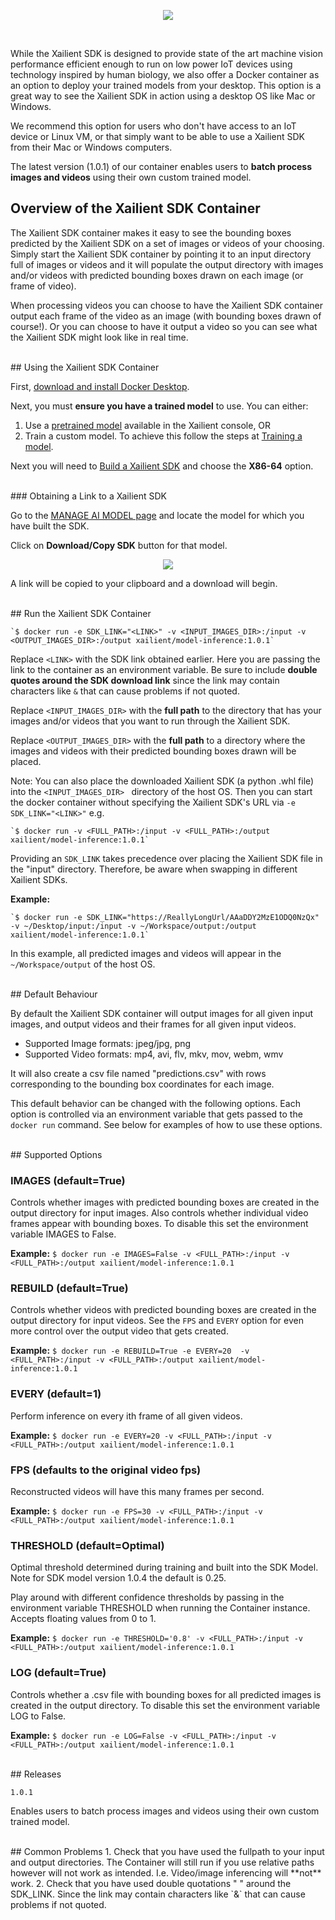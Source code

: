 <p align="center">
  <img src="../img/container/docker_xailient.png">
</p>
<br>

While the Xailient SDK is designed to provide state of the art machine vision performance efficient enough to run on
low power IoT devices using technology inspired by human biology, we also offer a Docker container as an option to
deploy your trained models from your desktop.
This option is a great way to see the Xailient SDK in action using a desktop OS like Mac or Windows.

We recommend this option for users who don't have access to an IoT device or Linux VM, or that simply want to be able to use a Xailient SDK from their Mac or Windows computers.

The latest version (1.0.1) of our container enables users to **batch process images and videos** using their own custom trained model.

## Overview of the Xailient SDK Container 

The Xailient SDK container makes it easy to see the bounding boxes predicted by the Xailient SDK on a set of images or videos
of your choosing. Simply start the Xailient SDK container by pointing it to an input directory full of images or videos and it will
populate the output directory with images and/or videos with predicted bounding boxes drawn on each image (or frame of video).

When processing videos you can choose to have the Xailient SDK container output each frame of the video as an image (with bounding
boxes drawn of course!). Or you can choose to have it output a video so you can see what the Xailient SDK might look like in
real time.

<br>
## Using the Xailient SDK Container

First, [download and install Docker Desktop](https://www.docker.com/products/docker-desktop).

Next, you must **ensure you have a trained model** to use.
You can either:

1. Use a [pretrained model](https://console.xailient.com/user/listModel) available in the Xailient console, OR
2. Train a custom model. To achieve this follow the steps at [Training a model](custom_models.md).

Next you will need to [Build a Xailient SDK](buildSdk.md) and choose the **X86-64** option.

<br>
### Obtaining a Link to a Xailient SDK

Go to the [MANAGE AI MODEL page](https://console.xailient.com/user/listModel) and locate the model for which you have built the SDK.

Click on __Download/Copy SDK__ button for that model. 

<p align="center">
<img src="../img/console/SDKBuildComplete.png" heigth=100>
</p>

A link will be copied to your clipboard and a download will begin.

<br>
## Run the Xailient SDK Container

    `$ docker run -e SDK_LINK="<LINK>" -v <INPUT_IMAGES_DIR>:/input -v <OUTPUT_IMAGES_DIR>:/output xailient/model-inference:1.0.1`

Replace `<LINK>` with the SDK link obtained earlier. Here you are passing the link to the container as an environment variable.
Be sure to include __double quotes around the SDK download link__ since the link may contain characters like `&` that can cause problems if not quoted.

Replace `<INPUT_IMAGES_DIR>` with the __full path__ to the directory that has your images and/or videos that you want to
run through the Xailient SDK.

Replace `<OUTPUT_IMAGES_DIR>` with the __full path__ to a directory where the images and videos with their predicted bounding
boxes drawn will be placed.

Note: You can also place the downloaded Xailient SDK (a python .whl file) into the `<INPUT_IMAGES_DIR> ` directory of the host OS.
 Then you can start the docker container without specifying the Xailient SDK's URL via `-e SDK_LINK="<LINK>"` e.g.

    `$ docker run -v <FULL_PATH>:/input -v <FULL_PATH>:/output xailient/model-inference:1.0.1`

Providing an `SDK_LINK` takes precedence over placing the Xailient SDK file in the "input" directory. Therefore, be aware when swapping in different Xailient SDKs.

**Example:**

    `$ docker run -e SDK_LINK="https://ReallyLongUrl/AAaDDY2MzE1ODQ0NzQx" -v ~/Desktop/input:/input -v ~/Workspace/output:/output xailient/model-inference:1.0.1`

In this example, all predicted images and videos will appear in the `~/Workspace/output` of the host OS.

<br>
## Default Behaviour

By default the Xailient SDK container will output images for all given input images, and output videos and their frames for all given input videos.

* Supported Image formats: jpeg/jpg, png
* Supported Video formats: mp4, avi, flv, mkv, mov, webm, wmv

It will also create a csv file named "predictions.csv" with rows corresponding to the bounding box coordinates for each image.

This default behavior can be changed with the following options. Each option is controlled via an environment variable that
gets passed to the `docker run` command. See below for examples of how to use these options.

<br>
## Supported Options

### IMAGES (default=True)
Controls whether images with predicted bounding boxes are created in the output directory for input images. Also controls whether individual video frames appear with bounding boxes.
To disable this set the environment variable IMAGES to False.

**Example:**
`$ docker run -e IMAGES=False -v <FULL_PATH>:/input -v <FULL_PATH>:/output xailient/model-inference:1.0.1`

### REBUILD (default=True)
Controls whether videos with predicted bounding boxes are created in the output directory for input videos.
See the `FPS` and `EVERY` option for even more control over the output video that gets created.

**Example:**
`$ docker run -e REBUILD=True -e EVERY=20  -v <FULL_PATH>:/input -v <FULL_PATH>:/output xailient/model-inference:1.0.1`

### EVERY (default=1)
Perform inference on every ith frame of all given videos.

**Example:**
`$ docker run -e EVERY=20 -v <FULL_PATH>:/input -v <FULL_PATH>:/output xailient/model-inference:1.0.1`

### FPS (defaults to the original video fps)
Reconstructed videos will have this many frames per second.

**Example:**
`$ docker run -e FPS=30 -v <FULL_PATH>:/input -v <FULL_PATH>:/output xailient/model-inference:1.0.1`

### THRESHOLD (default=Optimal)
Optimal threshold determined during training and built into the SDK Model.
Note for SDK model version 1.0.4 the default is 0.25.

Play around with different confidence thresholds by passing in the environment variable THRESHOLD when running the Container instance. Accepts floating values from 0 to 1.

**Example:**
`$ docker run -e THRESHOLD='0.8' -v <FULL_PATH>:/input -v <FULL_PATH>:/output xailient/model-inference:1.0.1`

### LOG (default=True)
Controls whether a .csv file with bounding boxes for all predicted images is created in the output directory.
To disable this set the environment variable LOG to False.

**Example:**
`$ docker run -e LOG=False -v <FULL_PATH>:/input -v <FULL_PATH>:/output xailient/model-inference:1.0.1`

<br>
## Releases

`1.0.1`

Enables users to batch process images and videos using their own custom trained model.

<br>
## Common Problems
1. Check that you have used the fullpath to your input and output directories. The Container will still run if you use relative paths however will not work as intended. I.e. Video/image inferencing will **not** work.
2. Check that you have used double quotations " " around the SDK_LINK. Since the link may contain characters like `&` that can cause problems if not quoted.

